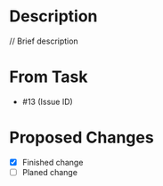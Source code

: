 # Description
// Brief description

# From Task
- #13 (Issue ID)

# Proposed Changes
- [x] Finished change
- [ ] Planed change
